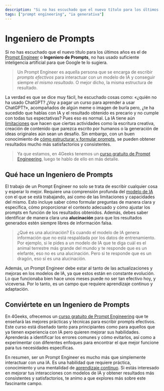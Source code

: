 ```yaml
---
description: "Si no has escuchado que el nuevo título para los últimos años es el de «Prompt Engineer» o «Ingeniero de Prompts», no has usado suficiente inteligencia artificial para que Google te lo sugiera."
tags: ["prompt engineering", "ia generativa"]
---
```

# Ingeniero de Prompts

Si no has escuchado que el nuevo título para los últimos años es el de [Prompt Engineer](https://es.wikipedia.org/wiki/Ingenier%C3%ADa_de_instrucciones) o **Ingeniero de Prompts**, no has usado suficiente inteligencia artificial para que Google te lo sugiera.

> Un Prompt Engineer es aquella persona que se encarga de escribir *prompts efectivos* para interactuar con un modelo de IA y conseguir siempre *el mismo resultado*. O mejor dicho, la misma estructura de resultado.

La verdad es que se dice muy fácil, he escuchado cosas como: «¿quién no ha usado ChatGPT? ¿Voy a pagar un curso para aprender a usar ChatGPT?», acompañados de algún meme o imagen de burla pero, ¿te ha sucedido que hablas con IA y el resultado obtenido es precario y no cumple con todas tus espectativas? Pues eso es normal. La IA tiene aún [limitaciones](https://www.youtube.com/watch?v=D-USxc-ZTzQ) que hacen que ciertas actividades como la escritura creativa, creación de contenido que parezca escrito por humanos o la generación de ideas originales aún sean un desafío. Sin embargo, con un buen conocimiento de [cómo estructurar y formular prompts](https://4geeks.com/es/lesson/prompt-engineering-para-principiantes), se pueden obtener resultados mucho más satisfactorios y consistentes.

> Ya que estamos, en 4Geeks tenemos un [curso gratuito de Prompt Engineering](https://4geeks.com/interactive-exercise/prompt-engineering-exercise-course), luego te hablo de ello en más detalle.


## Qué hace un Ingeniero de Prompts
El trabajo de un Prompt Engineer no solo se trata de escribir cualquier cosa y esperar lo mejor. Requiere una comprensión profunda del [modelo de IA](https://www.dongee.com/tutoriales/que-son-los-modelos-de-inteligencia-artificial-y-cuales-son-los-mas-usados/) con el que se está trabajando, así como de las limitaciones y capacidades del mismo. Esto incluye saber cómo formular preguntas de manera clara y específica, cómo proporcionar el contexto adecuado y cómo ajustar los prompts en función de los resultados obtenidos. Además, debes saber identificar de manera clara una **alucinación** para que los resultados generados estén siempre libres de información falsa.

> ¿Qué es una alucinación? Es cuando el modelo de IA genera información que no está respaldada por los datos de entrenamiento. Por ejemplo, si le pides a un modelo de IA que te diga cuál es el animal terrestre más grande del mundo y te responde que es un elefante, eso no es una alucinación. Pero si te responde que es un dragón, eso sí es una alucinación.

Además, un Prompt Engineer debe estar al tanto de las actualizaciones y mejoras en los modelos de IA, ya que estos están en constante evolución. Lo que funcionaba bien hace unos meses puede no ser tan efectivo hoy, y viceversa. Por lo tanto, es un campo que requiere aprendizaje continuo y adaptación.


## Conviértete en un **Ingeniero de Prompts**

En 4Geeks, ofrecemos un [curso gratuito de Prompt Engineering](https://4geeks.com/interactive-exercise/prompt-engineering-exercise-course) que te enseñará las mejores prácticas y técnicas para escribir prompts efectivos. Este curso está diseñado tanto para principiantes como para aquellos que ya tienen experiencia con IA pero quieren mejorar sus habilidades. Aprenderás a identificar los errores comunes y cómo evitarlos, así como a experimentar con diferentes enfoques para encontrar el que mejor funcione para tus necesidades específicas.

En resumen, ser un Prompt Engineer es mucho más que simplemente interactuar con una IA. Es una habilidad que requiere práctica, conocimiento y una mentalidad de [aprendizaje continuo](https://www.ie.edu/insights/es/articulos/aprendizaje-continuo-factor-critico-supervivencia/#:~:text=El%20aprendizaje%20continuo%20consiste%20en,que%20renuevan%20constantemente%20sus%20conocimientos.). Si estás interesado en mejorar tus interacciones con modelos de IA y obtener resultados más consistentes y satisfactorios, te animo a que explores más sobre este fascinante campo.